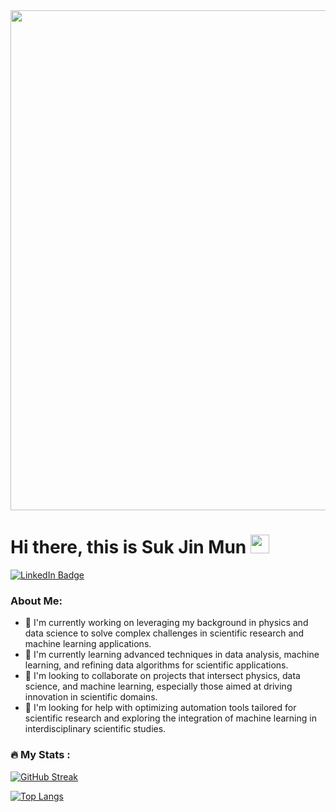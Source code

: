 <div id="header" align="center">
  <img src="https://camo.githubusercontent.com/29d18880871c754cbe01434cac12c186652011298cd2781a0793c6031b902c38/68747470733a2f2f692e70696e696d672e636f6d2f6f726967696e616c732f32612f35332f36352f32613533363531613335383136663439393237306438323735666435333138662e676966" width="800"/>
</div>

<h1>
  Hi there, this is Suk Jin Mun
  <img src="https://media.giphy.com/media/hvRJCLFzcasrR4ia7z/giphy.gif" width="30px"/>
</h1>

<div id="badges">
  <a href="https://www.linkedin.com/in/suk-jin-mun-0ba0b4224/">
    <img src="https://img.shields.io/badge/LinkedIn-blue?style=for-the-badge&logo=linkedin&logoColor=white" alt="LinkedIn Badge"/>
  </a>
</div>



### About Me:
- 🔭 I'm currently working on leveraging my background in physics and data science to solve complex challenges in scientific research and machine learning applications.
- 🌱 I'm currently learning advanced techniques in data analysis, machine learning, and refining data algorithms for scientific applications.
- 👯 I'm looking to collaborate on projects that intersect physics, data science, and machine learning, especially those aimed at driving innovation in scientific domains.
- 🤔 I'm looking for help with optimizing automation tools tailored for scientific research and exploring the integration of machine learning in interdisciplinary scientific studies.


### :fire: My Stats :
[![GitHub Streak](http://github-readme-streak-stats.herokuapp.com?user=your-github-username&theme=dark&background=000000)](https://git.io/streak-stats)

[![Top Langs](https://github-readme-stats.vercel.app/api/top-langs/?username=your-github-username&layout=compact&theme=vision-friendly-dark)](https://github.com/anuraghazra/github-readme-stats)

